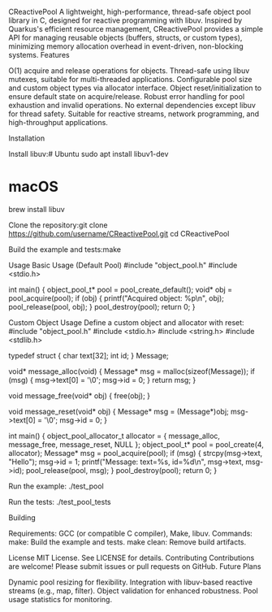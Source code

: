 CReactivePool
A lightweight, high-performance, thread-safe object pool library in C, designed for reactive programming with libuv. Inspired by Quarkus's efficient resource management, CReactivePool provides a simple API for managing reusable objects (buffers, structs, or custom types), minimizing memory allocation overhead in event-driven, non-blocking systems.
Features

O(1) acquire and release operations for objects.
Thread-safe using libuv mutexes, suitable for multi-threaded applications.
Configurable pool size and custom object types via allocator interface.
Object reset/initialization to ensure default state on acquire/release.
Robust error handling for pool exhaustion and invalid operations.
No external dependencies except libuv for thread safety.
Suitable for reactive streams, network programming, and high-throughput applications.

Installation

Install libuv:# Ubuntu
sudo apt install libuv1-dev
# macOS
brew install libuv


Clone the repository:git clone https://github.com/username/CReactivePool.git
cd CReactivePool


Build the example and tests:make



Usage
Basic Usage (Default Pool)
#include "object_pool.h"
#include <stdio.h>

int main() {
    object_pool_t* pool = pool_create_default();
    void* obj = pool_acquire(pool);
    if (obj) {
        printf("Acquired object: %p\n", obj);
        pool_release(pool, obj);
    }
    pool_destroy(pool);
    return 0;
}

Custom Object Usage
Define a custom object and allocator with reset:
#include "object_pool.h"
#include <stdio.h>
#include <string.h>
#include <stdlib.h>

typedef struct {
    char text[32];
    int id;
} Message;

void* message_alloc(void) {
    Message* msg = malloc(sizeof(Message));
    if (msg) {
        msg->text[0] = '\0';
        msg->id = 0;
    }
    return msg;
}

void message_free(void* obj) {
    free(obj);
}

void message_reset(void* obj) {
    Message* msg = (Message*)obj;
    msg->text[0] = '\0';
    msg->id = 0;
}

int main() {
    object_pool_allocator_t allocator = { message_alloc, message_free, message_reset, NULL };
    object_pool_t* pool = pool_create(4, allocator);
    Message* msg = pool_acquire(pool);
    if (msg) {
        strcpy(msg->text, "Hello");
        msg->id = 1;
        printf("Message: text=%s, id=%d\n", msg->text, msg->id);
        pool_release(pool, msg);
    }
    pool_destroy(pool);
    return 0;
}

Run the example:
./test_pool

Run the tests:
./test_pool_tests

Building

Requirements: GCC (or compatible C compiler), Make, libuv.
Commands:
make: Build the example and tests.
make clean: Remove build artifacts.



License
MIT License. See LICENSE for details.
Contributing
Contributions are welcome! Please submit issues or pull requests on GitHub.
Future Plans

Dynamic pool resizing for flexibility.
Integration with libuv-based reactive streams (e.g., map, filter).
Object validation for enhanced robustness.
Pool usage statistics for monitoring.


